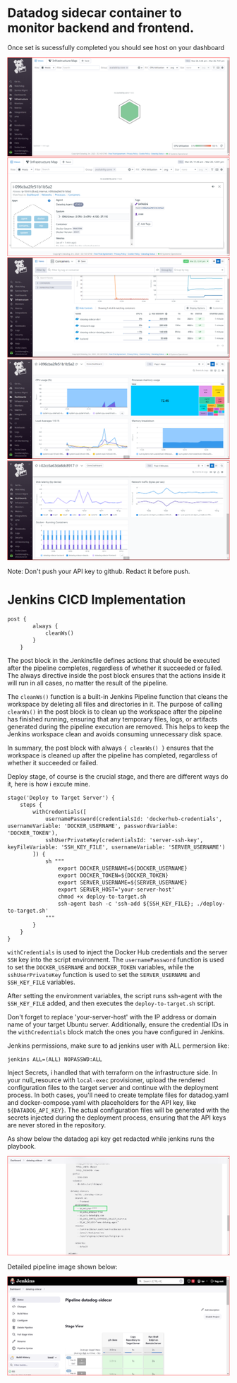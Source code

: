 # Datadog sidecar container to monitor backend and frontend.

Once set is sucessfully completed you should see host on your dashboard

![pic-6](images/pic-6.png)
![pic-1](images/pic-1.png)
![pic-2](images/pic-2.png)
![pic-3](images/pic-3.png)
![pic-7](images/pic-7.png)


Note: Don't push your API key to github. Redact it before push.

# Jenkins CICD Implementation

```
post {
        always {
            cleanWs()
        }
    }
```

The post block in the Jenkinsfile defines actions that should be executed after the pipeline completes, regardless of whether it succeeded or failed. The always directive inside the post block ensures that the actions inside it will run in all cases, no matter the result of the pipeline.

The `cleanWs()` function is a built-in Jenkins Pipeline function that cleans the workspace by deleting all files and directories in it. The purpose of calling `cleanWs()` in the post block is to clean up the workspace after the pipeline has finished running, ensuring that any temporary files, logs, or artifacts generated during the pipeline execution are removed. This helps to keep the Jenkins workspace clean and avoids consuming unnecessary disk space.

In summary, the post block with always `{ cleanWs() }` ensures that the workspace is cleaned up after the pipeline has completed, regardless of whether it succeeded or failed.


Deploy stage, of course is the crucial stage, and there are different ways do it, here is how i excute mine.

```
stage('Deploy to Target Server') {
    steps {
        withCredentials([
            usernamePassword(credentialsId: 'dockerhub-credentials', usernameVariable: 'DOCKER_USERNAME', passwordVariable: 'DOCKER_TOKEN'),
            sshUserPrivateKey(credentialsId: 'server-ssh-key', keyFileVariable: 'SSH_KEY_FILE', usernameVariable: 'SERVER_USERNAME')
        ]) {
            sh """
                export DOCKER_USERNAME=${DOCKER_USERNAME}
                export DOCKER_TOKEN=${DOCKER_TOKEN}
                export SERVER_USERNAME=${SERVER_USERNAME}
                export SERVER_HOST='your-server-host'
                chmod +x deploy-to-target.sh
                ssh-agent bash -c 'ssh-add ${SSH_KEY_FILE}; ./deploy-to-target.sh'
            """
        }
    }
}
```
`withCredentials` is used to inject the Docker Hub credentials and the server `SSH` key into the script environment. The `usernamePassword` function is used to set the `DOCKER_USERNAME` and `DOCKER_TOKEN` variables, while the `sshUserPrivateKey` function is used to set the `SERVER_USERNAME` and `SSH_KEY_FILE` variables.

After setting the environment variables, the script runs ssh-agent with the `SSH_KEY_FILE` added, and then executes the `deploy-to-target.sh` script.

Don't forget to replace 'your-server-host' with the IP address or domain name of your target Ubuntu server. Additionally, ensure the credential IDs in the `withCredentials` block match the ones you have configured in Jenkins.

Jenkins permissions, make sure to ad jenkins user with ALL permersion like:
```
jenkins ALL=(ALL) NOPASSWD:ALL
```

Inject Secrets, i handled that with terraform on the infrastructure side.
In your null_resource with `local-exec` provisioner, upload the rendered configuration files to the target server and continue with the deployment process.
In both cases, you'll need to create template files for datadog.yaml and docker-compose.yaml with placeholders for the API key, like `${DATADOG_API_KEY}`. The actual configuration files will be generated with the secrets injected during the deployment process, ensuring that the API keys are never stored in the repository.

As show below the datadog api key get redacted while jenkins runs the playbook.

![pic-5](images/pic-5.png)

Detailed pipeline image shown below:

![pic-4](images/pic-4.png)